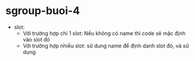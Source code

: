 # sgroup-buoi-4
- slot: 
  + Với trường hợp chỉ 1 slot: Nếu không có name thì code sẽ mặc định vào slot đó
  + Với trường hợp nhiều slot: sử dung name để định danh slot đó, và sử dụng <template v-slot: > bên html
  + Code trong template sẽ ghi đè lại code trong slot bên file js
- Đệ quy component: Để tạo được 1 đệ quy:
  + Tạo tree ngoài cùng
  + Bên html sử dụng v-for để in ra tất cả các phần tử cha
  + trong template của cha: sử dụng v-for để in ra các child, với mỗi child sử dụng lệnh v-if check xem child còn có chứa child nào không, nếu không có thì đó là cha, còn không thì hiển thị ra content
  + Ứng dụng: làm sidebar, cây, sử dụng trong các dự án lớn để tránh phải viết cụ thể code ra trong html
- Thư viện: bootstrap-vue, element
- Vue CLI: là một hệ thống cung cấp các tính năng và môi trường giúp làm việc hiệu quả hơn với VueJs như: show error, runtime dependency,...
  + Tạo project: vue create [name_prj]
  + Vue router: chuyển đổi component khi path thay đổi
